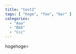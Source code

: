 ```yaml
---
title: "test2"
tags: [ "hoge", "foo", "bar" ]
categories:
  - "Aaa"
  - "Bbb"
  - "Ccc"
---
```


hogehoge⭐️